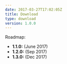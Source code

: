 ```yaml
---
date: 2017-03-27T17:02:05Z
title: Download
type: download
version: 1.0.0
---
```


Roadmap:

* __1.1.0:__ (June 2017)
* __1.2.0:__ (Sep 2017)
* __1.3.0:__ (Dec 2017)
